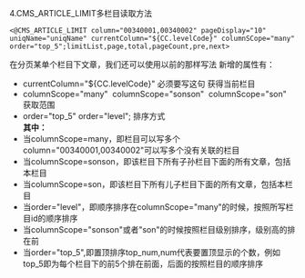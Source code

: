 4.CMS_ARTICLE_LIMIT多栏目读取方法</br>
```
<@CMS_ARTICLE_LIMIT column="00340001,00340002" pageDisplay="10" uniqName="uniqName" currentColumn="${CC.levelCode}" columnSCope="many" order="top_5";limitList,page,total,pageCount,pre,next>
```
在分页某单个栏目下文章，我们还可以使用以前的那样写法
新增的属性有：</br>
* currentColumn="${CC.levelCode}" 必须要写这句 获得当前栏目</br>
* columnScope="many"  columnScope="sonson"  columnScope="son"   获取范围 </br>
* order="top_5" order="level"; 排序方式</br>
**其中：**
* 当columnScope=many，即栏目可以写多个column="00340001,00340002"可以写多个没有关联的栏目</br>
* 当columnScope=sonson，即该栏目下所有子孙栏目下面的所有文章，包括本栏目</br>
* 当columnScope=son，即该栏目下所有儿子栏目下面的所有文章，包括本栏目</br>
* 当order="level"，即顺序排序在columnScope="many"的时候，按照所写栏目id的顺序排序</br>
* 当columnScope="sonson"或者"son"的时候按照栏目级别排序，级别高的排在前</br>
* 当order="top_5",即置顶排序top_num,num代表要置顶显示的个数，例如top_5即为每个栏目下的前5个排在前面，后面的按照栏目的顺序排序</br>
